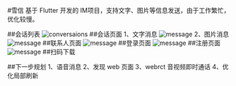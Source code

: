 #雪信
基于 Flutter 开发的 IM项目，支持文字、图片等信息发送，由于工作繁忙，优化较慢。

##会话列表
![conversaions](https://bucket1-1257086843.cos.ap-beijing.myqcloud.com/apk/WechatIMG1.jpeg)
##会话页面
1、文字消息
![message](https://bucket1-1257086843.cos.ap-beijing.myqcloud.com/apk/WechatIMG2.jpeg)
2、图片消息
![message](https://bucket1-1257086843.cos.ap-beijing.myqcloud.com/apk/WechatIMG6.jpeg)
##联系人页面
![message](https://bucket1-1257086843.cos.ap-beijing.myqcloud.com/apk/WechatIMG3.jpeg)
##登录页面
![message](https://bucket1-1257086843.cos.ap-beijing.myqcloud.com/apk/WechatIMG4.jpeg)
##注册页面
![message](https://bucket1-1257086843.cos.ap-beijing.myqcloud.com/apk/WechatIMG5.jpeg)
##扫码下载

##下一步规划
1、语音消息
2、发现 web 页面
3、webrct 音视频即时通话
4、优化局部刷新 
